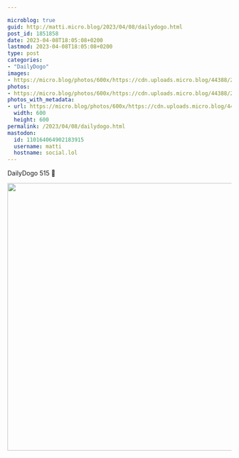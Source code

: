 ```yaml
---

microblog: true
guid: http://matti.micro.blog/2023/04/08/dailydogo.html
post_id: 1851858
date: 2023-04-08T18:05:08+0200
lastmod: 2023-04-08T18:05:08+0200
type: post
categories:
- "DailyDogo"
images:
- https://micro.blog/photos/600x/https://cdn.uploads.micro.blog/44388/2023/69804f3031.jpg
photos:
- https://micro.blog/photos/600x/https://cdn.uploads.micro.blog/44388/2023/69804f3031.jpg
photos_with_metadata:
- url: https://micro.blog/photos/600x/https://cdn.uploads.micro.blog/44388/2023/69804f3031.jpg
  width: 600
  height: 600
permalink: /2023/04/08/dailydogo.html
mastodon:
  id: 110164064902183915
  username: matti
  hostname: social.lol
---
```

DailyDogo 515 🐶

<img src="/media/uploads/2023/69804f3031.jpg" width="600" height="600" alt="" />
